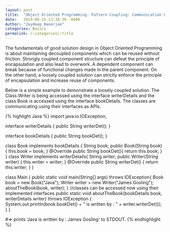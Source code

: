```yaml
---
layout: post
title:  "Object Oriented Programming- Pattern Coupling: Communication between classes using Interface API "
date:   2019-08-15 13:38:36 -0400
Author: "Joydeep Banerjee"
categories: Basics
permalink: /:categories/:title
---
```

The fundamentals of good solution design in Object Oriented Programming is about maintaining decoupled components which can be reused without friction. Strongly coupled component structure can defeat the principle of encapsulation and also lead to overwork. A dependent component can break because of functional changes made in the parent component. On the other hand, a loosely coupled solution can strictly enforce the principle of encapsulation and increase reuse of components. 

Below is a simple example to demonstrate a loosely coupled solution. The Class Writer is being accessed using the interface writerDetails and the class Book is accessed using the interface bookDetails. The classes are communicating using their interfaces as APIs.

{% highlight Java %}
import java.io.IOException;

interface writerDetails {
    public String  writerDet();
}

interface bookDetails {
    public String  bookDet();
}


class Book implements bookDetails {
    String book;
    public Book(String book)
    {
        this.book = book;
    }
    @Override
    public String bookDet(){
        return this.book;
    }
}
class Writer implements writerDetails{
    String writer;
    public Writer(String writer)
    {
        this.writer = writer;
    }
    @Override
    public String writerDet() {
        return this.writer;
    }
}

class Main {
    public static void main(String[] args) throws IOException{
        Book book = new Book("Java");
        Writer writer = new Writer("James Gosling");
        aboutTheBook(book, writer);
    }
    //classes can be accessed now using their implemented interfaces
    public static void aboutTheBook(bookDetails book, writerDetails writer) throws IOException {
        System.out.println(book.bookDet() + " is written by : " + writer.writerDet());
    }
}

#=> prints 'Java is written by : James Gosling' to STDOUT.
{% endhighlight %}



